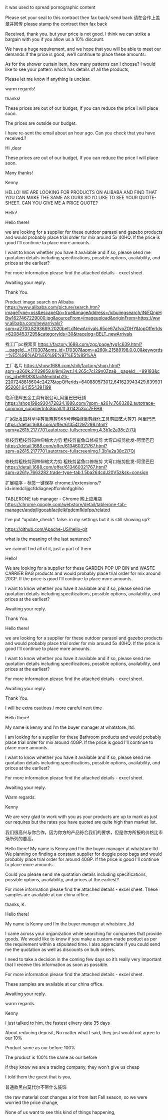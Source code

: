 

it was used to spread pornographic content

Please set your seal to this contract then fax back/ send back 请在合作上盖章并回传
please stamp the contract then fax back



Received, thank you. but your price is not good. I think we can strike a bargain with you if you allow us a 10% discount.

We have a huge requirement, and we hope that you will be able to meet our demands.If the price is good, we’ll continue to place these amounts.

As for the shower curtain item, how many patterns can I choose? I would like to see your pattern which has details of all the products,

Please let me know if anything is unclear.

warm regards!

thanks!



These prices are out of our budget, If you can reduce the price I will place soon.

The prices are outside our budget.



I have re-sent the email about an hour ago. Can you check that you have received.?



Hi ,dear

These prices are out of our budget, If you can reduce the price I will place soon.

Many thanks!

Kenny



HELLO! WE ARE LOOKING FOR PRODUCTS ON ALIBABA AND FIND THAT YOU CAN MAKE THE SAME AS OURS.SO I’D LIKE TO SEE YOUR QUOTE-SHEET.
CAN YOU GIVE ME A PRICE QUOTE?

Hello!











Hello there!

we are looking for a supplier for these outdoor parasol and gazebo products and would probably place trial order for mix around 5x 40HQ. If the price is good I'll continue to place more amounts. 

I want to know whether you have it available and if so, please send me quotation details including specifications, possible options, availability, and prices at the earliest?

For more information please find the attached details - excel sheet.

Awaiting your reply.

Thank You.





Product image search on Alibaba
https://www.alibaba.com/picture/search.htm?imageType=oss&escapeQp=true&imageAddress=/icbuimgsearch/iNiEQnpHBw1627467229000.jpg&sourceFrom=imageupload&originFrom=https://www.alibaba.com/newarrivals?spm=a2700.8293689.2020belt.dNewArrivals.65ce67afvoZOHY&topOfferIds=62084537295&categoryIds=30&tracelog=BELT_newArrivals

找工厂pc搜索页
https://factory.1688.com/zgc/page/tyg1c639.html?__pageId__=170307&cms_id=170307&spm=a260k.21589198.0.0.0&keywords=%E5%9B%AD%E6%9E%97%E5%89%AA

工厂名片
https://show.1688.com/shili/factory/shop.html?spm=a260k.21129858.kj9mj3wz.14.265c7c129n0Zza&__pageId__=99183&cms_id=99183&facMemId=b2b-2207248818604c2427&topOfferIds=640880573012,641623943429,639931952061,641554391199

临沂德辉五金工具有限公司_阿里巴巴旺铺
https://shop198o930472824.1688.com/?spm=a261y.7663282.autotrace-common_supplierInfoSmall.11.31142b3cc7EFH8

厂家批发园林草坪剪篱笆剪SK5可伸缩绿篱剪绿化工具剪园艺大剪刀-阿里巴巴
https://detail.1688.com/offer/613541297298.html?spm=a2615.2177701.autotrace-fullscreenImg.4.3b1e2a38cZi7Qj

修枝剪粗枝剪园林伸缩大力剪 粗枝剪鲨鱼口修枝剪 大弯口枝剪批发-阿里巴巴
https://detail.1688.com/offer/613460321767.html?spm=a2615.2177701.autotrace-fullscreenImg.1.3b1e2a38cZi7Qj

修枝剪粗枝剪园林伸缩大力剪 粗枝剪鲨鱼口修枝剪 大弯口枝剪批发-阿里巴巴
https://detail.1688.com/offer/613460321767.html?spm=a261y.7663282.trade-type-tab.1.5ba264cdJ20V5z&sk=consign

扩展程序 - 标签一键保存
chrome://extensions/?id=inmdclijgcfddiagnepffcmknfgghiho

TABLERONE tab manager - Chrome 网上应用店
https://chrome.google.com/webstore/detail/tablerone-tab-manager/andpjllgocabfacjlelkfpdemfklpfpo/related



I’ve put “update_check”: false. in my settings but it is still showing up?

 https://github.com/Apache-US/hello-git

what is the meaning of the last sentence?

we cannot find all of it, just a part of them 

Hello!

We are looking for a supplier for these GARDEN POP UP BIN and  WASTE CARRIER BAG products and would probably place trial order for mix around 20GP. If the price is good I'll continue to place more amounts. 

I want to know whether you have it available and if so, please send me quotation details including specifications, possible options, availability, and prices at the earliest?

Awaiting your reply.

Thank You.



Hello there!

we are looking for a supplier for these outdoor parasol and gazebo products and would probably place trial order for mix around 5x 40HQ. If the price is good I'll continue to place more amounts. 

I want to know whether you have it available and if so, please send me quotation details including specifications, possible options, availability, and prices at the earliest?

For more information please find the attached details - excel sheet.

Awaiting your reply.

Thank You.



I will be extra cautious / more careful next time







Hello there!

My name is kenny and I’m the buyer manager at whatstore.,ltd.

I am looking for a supplier for these Bathroom products and would probably place trial order for mix around 40GP. If the price is good I'll continue to place more amounts. 

I want to know whether you have it available and if so, please send me quotation details including specifications, possible options, availability, and prices at the earliest?

For more information please find the attached details - excel sheet.



Awaiting your reply.

Warm regards.

Kenny



We are very glad to work with you as your products are up to mark as just our requires but the rates you have quoted are quite high than market list.

我们很高兴与你合作，因为你方的产品符合我们的要求，但是你方所报的价格比市场所列的要高。







Hello there!
My name is Kenny and I’m the buyer manager at whatstore ltd
We planning on finding a constant supplier for doggie poop bags and would probably place trial order for around 40GP. 
If the price is good I'll continue to place more amounts. 

Could you please send me quotation details including specifications, possible options, availability, and prices at the earliest?

For more information please find the attached details - excel sheet.
These samples are available at our china office.

thanks, 
K.



Hello there!

My name is Kenny and I’m the buyer manager at whatstore.,ltd

I came across your organization while searching for companies that provide goods.
We would like to know if you make a custom-made product as per the requirement within a stipulated time.
I also appreciate if you could send me the quotation as well as discounts on bulk orders. 

I need to take a decision in the coming few days so it’s really very important that I receive this information as soon as possible. 

For more information please find the attached details - excel sheet.

These samples are available at our china office.

Awaiting your reply.

warm regards.

Kenny







I just talked to him, the fastest elivery date 35 days 

About reducing deposit, No matter what I said, they just would not agree to our 10%

Product same as our before 100%



The product is 100% the same as our before



If they know we are a trading company, they won't give us cheap

I told them the guest that is you,

普通款黑白莫代尔不带什么装饰





the raw material cost changes a lot from last Fall season, so we were worried the price change, 

None of us want to see this kind of things happening,